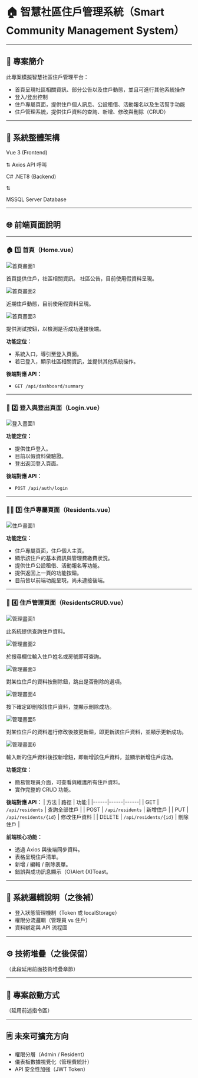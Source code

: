# 🏠 智慧社區住戶管理系統（Smart Community Management System）

---

## 📘 專案簡介
此專案模擬智慧社區住戶管理平台：
- 首頁呈現社區相關資訊、部分公告以及住戶動態，並且可進行其他系統操作
- 登入/登出控制
- 住戶專屬頁面，提供住戶個人訊息、公設租借、活動報名以及生活幫手功能
- 住戶管理系統，提供住戶資料的查詢、新增、修改與刪除（CRUD）

---

## 🧱 系統整體架構

Vue 3 (Frontend)

⇅ Axios API 呼叫

C# .NET8 (Backend)

⇅

MSSQL Server Database

---

## 🌐 前端頁面說明

---

### 🏠 1️⃣ 首頁（Home.vue）
![首頁畫面1](./images/home_1.png)

首頁提供住戶，社區相關資訊。
社區公告，目前使用假資料呈現。

![首頁畫面2](./images/home_2.png)

近期住戶動態，目前使用假資料呈現。

![首頁畫面3](./images/home_3.png)

提供測試按鈕，以檢測是否成功連接後端。

**功能定位：**
- 系統入口，導引至登入頁面。
- 若已登入，顯示社區相關資訊，並提供其他系統操作。

**後端對應 API：**
- `GET /api/dashboard/summary`
  
---

### 🔐 2️⃣ 登入與登出頁面（Login.vue）

![登入畫面1](./images/Login_1.png)

**功能定位：**
- 提供住戶登入。
- 目前以假資料做驗證。
- 登出返回登入頁面。

**後端對應 API：**
- `POST /api/auth/login`

---

### 🧍‍♂️ 3️⃣ 住戶專屬頁面（Residents.vue）

![住戶畫面1](./images/resident_1.png)

**功能定位：**
- 住戶專屬頁面，住戶個人主頁。
- 顯示該住戶的基本資訊與管理費繳費狀況。
- 提供住戶公設租借、活動報名等功能。
- 提供返回上一頁的功能按鈕。
- 目前皆以前端功能呈現，尚未連接後端。

---

### 🏢 4️⃣ 住戶管理頁面（ResidentsCRUD.vue）

![管理畫面1](./images/CRUD_1.png)

此系統提供查詢住戶資料。

![管理畫面2](./images/CRUD_2.png)

於搜尋欄位輸入住戶姓名或房號即可查詢。

![管理畫面3](./images/CRUD_3.png)

對某位住戶的資料按刪除鈕，跳出是否刪除的選項。

![管理畫面4](./images/CRUD_4.png)

按下確定即刪除該住戶資料，並顯示刪除成功。

![管理畫面5](./images/CRUD_5.png)

對某位住戶的資料進行修改後按更新鈕，即更新該住戶資料，並顯示更新成功。

![管理畫面6](./images/CRUD_6.png)

輸入新的住戶資料後按新增鈕，即新增該住戶資料，並顯示新增住戶成功。

**功能定位：**
- 簡易管理員介面，可查看與維護所有住戶資料。
- 實作完整的 CRUD 功能。

**後端對應 API：**
| 方法 | 路徑 | 功能 |
|------|------|------|
| GET | `/api/residents` | 查詢全部住戶 |
| POST | `/api/residents` | 新增住戶 |
| PUT | `/api/residents/{id}` | 修改住戶資料 |
| DELETE | `/api/residents/{id}` | 刪除住戶 |

**前端核心功能：**
- 透過 Axios 與後端同步資料。
- 表格呈現住戶清單。
- 新增 / 編輯 / 刪除表單。
- 錯誤與成功訊息顯示（O)Alert  (X)Toast。

---

## 🧠 系統邏輯說明（之後補）
- 登入狀態管理機制（Token 或 localStorage）
- 權限分流邏輯（管理員 vs 住戶）
- 資料綁定與 API 流程圖

---

## ⚙️ 技術堆疊（之後保留）
（此段延用前面技術堆疊章節）

---

## 🧾 專案啟動方式
（延用前述指令區）

---

## 🗒️ 未來可擴充方向
- 權限分層（Admin / Resident）
- 儀表板數據視覺化（管理費統計）
- API 安全性加強（JWT Token）
